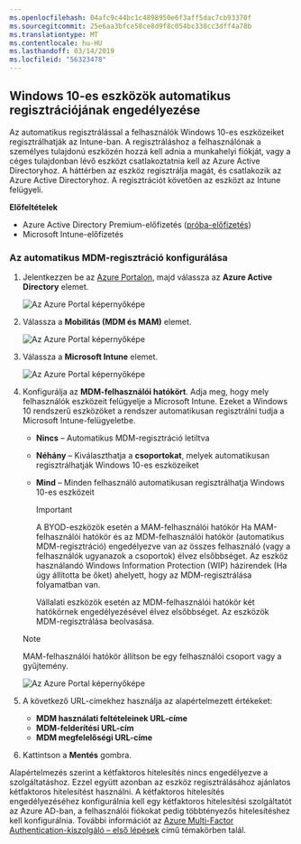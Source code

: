 ```yaml
---
ms.openlocfilehash: 04afc9c44bc1c4898950e6f3aff5dac7cb93370f
ms.sourcegitcommit: 25e6aa3bfce58ce8d9f8c054bc338cc3dff4a78b
ms.translationtype: MT
ms.contentlocale: hu-HU
ms.lasthandoff: 03/14/2019
ms.locfileid: "56323478"
---
```

## <a name="enable-windows-10-automatic-enrollment"></a>Windows 10-es eszközök automatikus regisztrációjának engedélyezése

Az automatikus regisztrálással a felhasználók Windows 10-es eszközeiket regisztrálhatják az Intune-ban. A regisztráláshoz a felhasználónak a személyes tulajdonú eszközén hozzá kell adnia a munkahelyi fiókját, vagy a céges tulajdonban lévő eszközt csatlakoztatnia kell az Azure Active Directoryhoz. A háttérben az eszköz regisztrálja magát, és csatlakozik az Azure Active Directoryhoz. A regisztrációt követően az eszközt az Intune felügyeli.

**Előfeltételek**
- Azure Active Directory Premium-előfizetés ([próba-előfizetés](http://go.microsoft.com/fwlink/?LinkID=816845))
- Microsoft Intune-előfizetés


### <a name="configure-automatic-mdm-enrollment"></a>Az automatikus MDM-regisztráció konfigurálása

1. Jelentkezzen be az [Azure Portalon](https://portal.azure.com), majd válassza az **Azure Active Directory** elemet.

   ![Az Azure Portal képernyőképe](../media/auto-enroll-azure-main.png)

2. Válassza a **Mobilitás (MDM és MAM)** elemet.

   ![Az Azure Portal képernyőképe](../media/auto-enroll-mdm.png)

3. Válassza a **Microsoft Intune** elemet.

   ![Az Azure Portal képernyőképe](../media/auto-enroll-intune.png)

4. Konfigurálja az **MDM-felhasználói hatókört**. Adja meg, hogy mely felhasználók eszközeit felügyelje a Microsoft Intune. Ezeket a Windows 10 rendszerű eszközöket a rendszer automatikusan regisztrálni tudja a Microsoft Intune-felügyeletbe.

   - **Nincs** – Automatikus MDM-regisztráció letiltva
   - **Néhány** – Kiválaszthatja a **csoportokat**, melyek automatikusan regisztrálhatják Windows 10-es eszközeiket
   - **Mind** – Minden felhasználó automatikusan regisztrálhatja Windows 10-es eszközeit

      > [!IMPORTANT]
      > A BYOD-eszközök esetén a MAM-felhasználói hatókör Ha MAM-felhasználói hatókör és az MDM-felhasználói hatókör (automatikus MDM-regisztráció) engedélyezve van az összes felhasználó (vagy a felhasználók ugyanazok a csoportok) élvez elsőbbséget. Az eszköz használandó Windows Information Protection (WIP) házirendek (Ha úgy állította be őket) ahelyett, hogy az MDM-regisztrálása folyamatban van.
      >
      > Vállalati eszközök esetén az MDM-felhasználói hatókör két hatókörnek engedélyezésével élvez elsőbbséget. Az eszközök MDM-regisztrálása beolvasása.

   > [!NOTE]
   > MAM-felhasználói hatókör állítson be egy felhasználói csoport vagy a gyűjtemény.

   ![Az Azure Portal képernyőképe](../media/auto-enroll-scope.png)

5. A következő URL-címekhez használja az alapértelmezett értékeket:
    - **MDM használati feltételeinek URL-címe**
    - **MDM-felderítési URL-cím**
    - **MDM megfelelőségi URL-címe**

6. Kattintson a **Mentés** gombra.

Alapértelmezés szerint a kétfaktoros hitelesítés nincs engedélyezve a szolgáltatáshoz. Ezzel együtt azonban az eszköz regisztrálásához ajánlatos kétfaktoros hitelesítést használni. A kétfaktoros hitelesítés engedélyezéséhez konfigurálnia kell egy kétfaktoros hitelesítési szolgáltatót az Azure AD-ban, a felhasználói fiókokat pedig többtényezős hitelesítéshez kell konfigurálnia. További információt az [Azure Multi-Factor Authentication-kiszolgáló – első lépések](https://docs.microsoft.com/azure/multi-factor-authentication/multi-factor-authentication-get-started-cloud) című témakörben talál.
